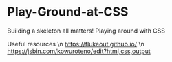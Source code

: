 # Play-Ground-at-CSS
Building a skeleton all matters! Playing around with CSS 

Useful resources \n
https://flukeout.github.io/ \n
https://jsbin.com/kowuroteno/edit?html,css,output
